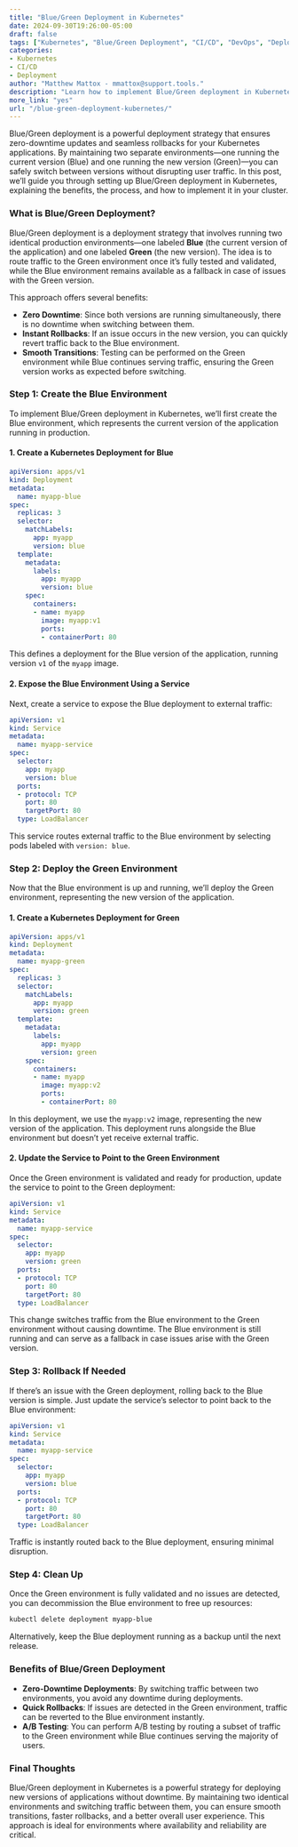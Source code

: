 ```yaml
---
title: "Blue/Green Deployment in Kubernetes"  
date: 2024-09-30T19:26:00-05:00  
draft: false  
tags: ["Kubernetes", "Blue/Green Deployment", "CI/CD", "DevOps", "Deployment Strategy"]  
categories:  
- Kubernetes  
- CI/CD  
- Deployment  
author: "Matthew Mattox - mmattox@support.tools."  
description: "Learn how to implement Blue/Green deployment in Kubernetes to ensure zero-downtime updates and seamless rollbacks for your applications."  
more_link: "yes"  
url: "/blue-green-deployment-kubernetes/"  
---
```


Blue/Green deployment is a powerful deployment strategy that ensures zero-downtime updates and seamless rollbacks for your Kubernetes applications. By maintaining two separate environments—one running the current version (Blue) and one running the new version (Green)—you can safely switch between versions without disrupting user traffic. In this post, we’ll guide you through setting up Blue/Green deployment in Kubernetes, explaining the benefits, the process, and how to implement it in your cluster.

<!--more-->

### What is Blue/Green Deployment?

Blue/Green deployment is a deployment strategy that involves running two identical production environments—one labeled **Blue** (the current version of the application) and one labeled **Green** (the new version). The idea is to route traffic to the Green environment once it’s fully tested and validated, while the Blue environment remains available as a fallback in case of issues with the Green version.

This approach offers several benefits:

- **Zero Downtime**: Since both versions are running simultaneously, there is no downtime when switching between them.
- **Instant Rollbacks**: If an issue occurs in the new version, you can quickly revert traffic back to the Blue environment.
- **Smooth Transitions**: Testing can be performed on the Green environment while Blue continues serving traffic, ensuring the Green version works as expected before switching.

### Step 1: Create the Blue Environment

To implement Blue/Green deployment in Kubernetes, we’ll first create the Blue environment, which represents the current version of the application running in production.

#### 1. **Create a Kubernetes Deployment for Blue**

```yaml
apiVersion: apps/v1
kind: Deployment
metadata:
  name: myapp-blue
spec:
  replicas: 3
  selector:
    matchLabels:
      app: myapp
      version: blue
  template:
    metadata:
      labels:
        app: myapp
        version: blue
    spec:
      containers:
      - name: myapp
        image: myapp:v1
        ports:
        - containerPort: 80
```

This defines a deployment for the Blue version of the application, running version `v1` of the `myapp` image.

#### 2. **Expose the Blue Environment Using a Service**

Next, create a service to expose the Blue deployment to external traffic:

```yaml
apiVersion: v1
kind: Service
metadata:
  name: myapp-service
spec:
  selector:
    app: myapp
    version: blue
  ports:
  - protocol: TCP
    port: 80
    targetPort: 80
  type: LoadBalancer
```

This service routes external traffic to the Blue environment by selecting pods labeled with `version: blue`.

### Step 2: Deploy the Green Environment

Now that the Blue environment is up and running, we’ll deploy the Green environment, representing the new version of the application.

#### 1. **Create a Kubernetes Deployment for Green**

```yaml
apiVersion: apps/v1
kind: Deployment
metadata:
  name: myapp-green
spec:
  replicas: 3
  selector:
    matchLabels:
      app: myapp
      version: green
  template:
    metadata:
      labels:
        app: myapp
        version: green
    spec:
      containers:
      - name: myapp
        image: myapp:v2
        ports:
        - containerPort: 80
```

In this deployment, we use the `myapp:v2` image, representing the new version of the application. This deployment runs alongside the Blue environment but doesn’t yet receive external traffic.

#### 2. **Update the Service to Point to the Green Environment**

Once the Green environment is validated and ready for production, update the service to point to the Green deployment:

```yaml
apiVersion: v1
kind: Service
metadata:
  name: myapp-service
spec:
  selector:
    app: myapp
    version: green
  ports:
  - protocol: TCP
    port: 80
    targetPort: 80
  type: LoadBalancer
```

This change switches traffic from the Blue environment to the Green environment without causing downtime. The Blue environment is still running and can serve as a fallback in case issues arise with the Green version.

### Step 3: Rollback If Needed

If there’s an issue with the Green deployment, rolling back to the Blue version is simple. Just update the service’s selector to point back to the Blue environment:

```yaml
apiVersion: v1
kind: Service
metadata:
  name: myapp-service
spec:
  selector:
    app: myapp
    version: blue
  ports:
  - protocol: TCP
    port: 80
    targetPort: 80
  type: LoadBalancer
```

Traffic is instantly routed back to the Blue deployment, ensuring minimal disruption.

### Step 4: Clean Up

Once the Green environment is fully validated and no issues are detected, you can decommission the Blue environment to free up resources:

```bash
kubectl delete deployment myapp-blue
```

Alternatively, keep the Blue deployment running as a backup until the next release.

### Benefits of Blue/Green Deployment

- **Zero-Downtime Deployments**: By switching traffic between two environments, you avoid any downtime during deployments.
- **Quick Rollbacks**: If issues are detected in the Green environment, traffic can be reverted to the Blue environment instantly.
- **A/B Testing**: You can perform A/B testing by routing a subset of traffic to the Green environment while Blue continues serving the majority of users.

### Final Thoughts

Blue/Green deployment in Kubernetes is a powerful strategy for deploying new versions of applications without downtime. By maintaining two identical environments and switching traffic between them, you can ensure smooth transitions, faster rollbacks, and a better overall user experience. This approach is ideal for environments where availability and reliability are critical.
